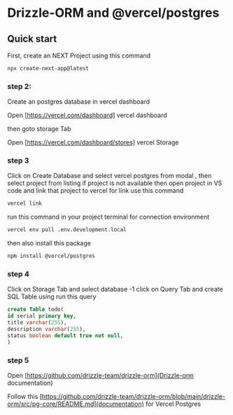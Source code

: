 # Drizzle-ORM and @vercel/postgres

## Quick start

First, create an NEXT Project using this command

```bash
npx create-next-app@latest

```

### step 2:

Create an postgres database in vercel dashboard

Open [https://vercel.com/dashboard] vercel dashboard

then goto storage Tab

Open [https://vercel.com/dashboard/stores] vercel Storage

### step 3

Click on Create Database and select vercel postgres from modal , then select project from listing if project is not available then open project in VS code and link that project to vercel for link use this command

```bash
vercel link

```

run this command in your project terminal for connection environment

```bash
vercel env pull .env.development.local
```

then also install this package

```bash
npm install @vercel/postgres
```

### step 4

Click on Storage Tab and select database
-1 click on Query Tab and create SQL Table using run this query

```sql
create Table todo(
id serial primary key,
title varchar(255),
description varchar(255),
status boolean default true not null,
)
```

### step 5

Open [https://github.com/drizzle-team/drizzle-orm](Drizzle-orm documentation)

Follow this [https://github.com/drizzle-team/drizzle-orm/blob/main/drizzle-orm/src/pg-core/README.md](documentation) for Vercel Postgres
